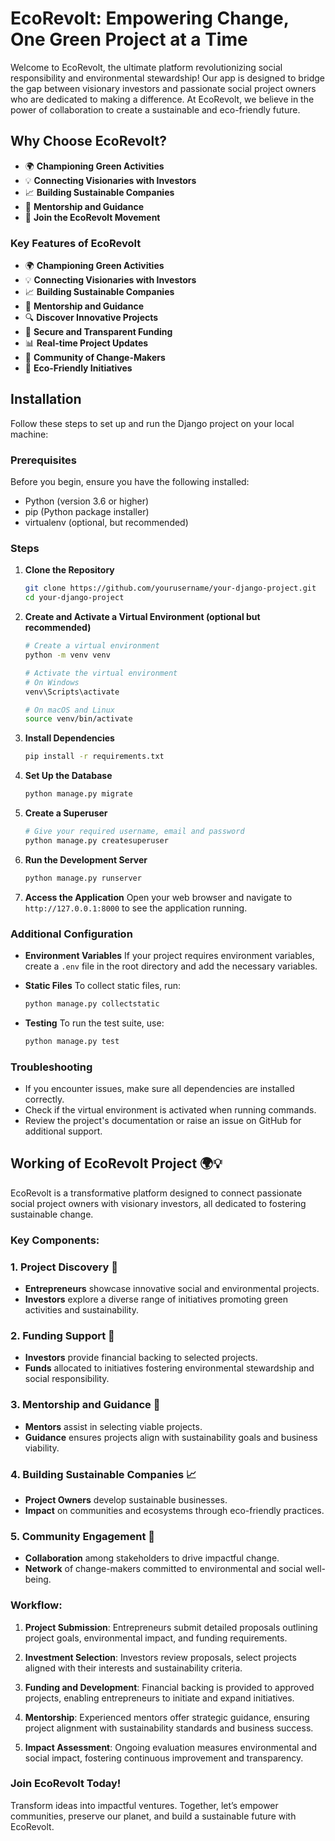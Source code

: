 # EcoRevolt: Empowering Change, One Green Project at a Time

Welcome to EcoRevolt, the ultimate platform revolutionizing social responsibility and environmental stewardship! Our app is designed to bridge the gap between visionary investors and passionate social project owners who are dedicated to making a difference. At EcoRevolt, we believe in the power of collaboration to create a sustainable and eco-friendly future.

## Why Choose EcoRevolt?

- 🌍 **Championing Green Activities**
- 💡 **Connecting Visionaries with Investors**
- 📈 **Building Sustainable Companies**
- 🤝 **Mentorship and Guidance**
- 🌟 **Join the EcoRevolt Movement**

### Key Features of EcoRevolt

- 🌍 **Championing Green Activities**
- 💡 **Connecting Visionaries with Investors**
- 📈 **Building Sustainable Companies**
- 🤝 **Mentorship and Guidance**
- 🔍 **Discover Innovative Projects**
- 💸 **Secure and Transparent Funding**
- 📊 **Real-time Project Updates**
- 🌟 **Community of Change-Makers**
- 🌱 **Eco-Friendly Initiatives**

## Installation

Follow these steps to set up and run the Django project on your local machine:

### Prerequisites
Before you begin, ensure you have the following installed:
- Python (version 3.6 or higher)
- pip (Python package installer)
- virtualenv (optional, but recommended)

### Steps

1. **Clone the Repository**
   ```bash
   git clone https://github.com/yourusername/your-django-project.git
   cd your-django-project
   ```

2. **Create and Activate a Virtual Environment (optional but recommended)**
   ```bash
   # Create a virtual environment
   python -m venv venv

   # Activate the virtual environment
   # On Windows
   venv\Scripts\activate

   # On macOS and Linux
   source venv/bin/activate
   ```

3. **Install Dependencies**
   ```bash
   pip install -r requirements.txt
   ```

4. **Set Up the Database**
   ```bash
   python manage.py migrate
   ```

5. **Create a Superuser**
   ```bash
   # Give your required username, email and password
   python manage.py createsuperuser
   ```

6. **Run the Development Server**
   ```bash
   python manage.py runserver
   ```

7. **Access the Application**
   Open your web browser and navigate to `http://127.0.0.1:8000` to see the application running.

### Additional Configuration

- **Environment Variables**
  If your project requires environment variables, create a `.env` file in the root directory and add the necessary variables.

- **Static Files**
  To collect static files, run:
  ```bash
  python manage.py collectstatic
  ```

- **Testing**
  To run the test suite, use:
  ```bash
  python manage.py test
  ```

### Troubleshooting

- If you encounter issues, make sure all dependencies are installed correctly.
- Check if the virtual environment is activated when running commands.
- Review the project's documentation or raise an issue on GitHub for additional support.

## Working of EcoRevolt Project 🌍💡

EcoRevolt is a transformative platform designed to connect passionate social project owners with visionary investors, all dedicated to fostering sustainable change.

### Key Components:

### 1. **Project Discovery 🌱**
- **Entrepreneurs** showcase innovative social and environmental projects.
- **Investors** explore a diverse range of initiatives promoting green activities and sustainability.

### 2. **Funding Support 💸**
- **Investors** provide financial backing to selected projects.
- **Funds** allocated to initiatives fostering environmental stewardship and social responsibility.

### 3. **Mentorship and Guidance 🤝**
- **Mentors** assist in selecting viable projects.
- **Guidance** ensures projects align with sustainability goals and business viability.

### 4. **Building Sustainable Companies 📈**
- **Project Owners** develop sustainable businesses.
- **Impact** on communities and ecosystems through eco-friendly practices.

### 5. **Community Engagement 🌟**
- **Collaboration** among stakeholders to drive impactful change.
- **Network** of change-makers committed to environmental and social well-being.

### Workflow:

1. **Project Submission**: Entrepreneurs submit detailed proposals outlining project goals, environmental impact, and funding requirements.

2. **Investment Selection**: Investors review proposals, select projects aligned with their interests and sustainability criteria.

3. **Funding and Development**: Financial backing is provided to approved projects, enabling entrepreneurs to initiate and expand initiatives.

4. **Mentorship**: Experienced mentors offer strategic guidance, ensuring project alignment with sustainability standards and business success.

5. **Impact Assessment**: Ongoing evaluation measures environmental and social impact, fostering continuous improvement and transparency.

### Join EcoRevolt Today!

Transform ideas into impactful ventures. Together, let’s empower communities, preserve our planet, and build a sustainable future with EcoRevolt.

